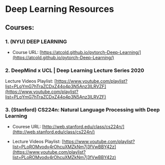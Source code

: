 # Deep Learning Resources
## Courses:

###  1.  (NYU) DEEP LEARNING 
* Course URL: [https://atcold.github.io/pytorch-Deep-Learning/](https://atcold.github.io/pytorch-Deep-Learning/)

###  2.  DeepMind x UCL | Deep Learning Lecture Series 2020
Lecture Videos Playlist: [https://www.youtube.com/playlist?list=PLqYmG7hTraZCDxZ44o4p3N5Anz3lLRVZF](https://www.youtube.com/playlist?list=PLqYmG7hTraZCDxZ44o4p3N5Anz3lLRVZF)

###  3.  (Stanford) CS224n: Natural Language Processing with Deep Learning

* Courese URL: [http://web.stanford.edu/class/cs224n/](http://web.stanford.edu/class/cs224n/)

* Lecture Videos Playlist: [https://www.youtube.com/playlist?list=PLoROMvodv4rOhcuXMZkNm7j3fVwBBY42z](https://www.youtube.com/playlist?list=PLoROMvodv4rOhcuXMZkNm7j3fVwBBY42z)

